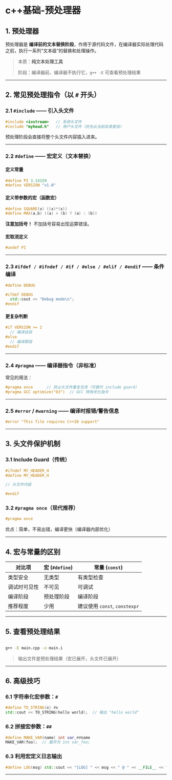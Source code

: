# c++基础-预处理器


## 1. 预处理器

预处理器是 **编译前的文本替换阶段**，作用于源代码文件，在编译器实际处理代码之前，执行一系列“文本级”的替换和处理操作。

> 本质：**纯文本处理工具**
>  
> 阶段：编译器前、编译器不执行它，`g++ -E` 可查看预处理结果

---

## 2. 常见预处理指令（以 `#` 开头）

### 2.1 `#include` —— 引入头文件

```cpp
#include <iostream>   // 系统头文件
#include "myhead.h"   // 用户头文件（优先从当前目录查找）
```

预处理阶段会直接将整个头文件内容插入进来。

---

### 2.2 `#define` —— 宏定义（文本替换）

#### 定义常量

```cpp
#define PI 3.14159
#define VERSION "v1.0"
```

#### 定义带参数的宏（函数宏）

```cpp
#define SQUARE(x) ((x)*(x))
#define MAX(a,b) ((a) > (b) ? (a) : (b))
```

**注意加括号！** 不加括号容易出现运算错误。

#### 宏取消定义

```cpp
#undef PI
```

---

### 2.3 `#ifdef / #ifndef / #if / #else / #elif / #endif` —— 条件编译

```cpp
#define DEBUG

#ifdef DEBUG
  std::cout << "Debug mode\n";
#endif
```

#### 更复杂判断

```cpp
#if VERSION >= 2
  // 编译这段
#else
  // 编译那段
#endif
```

---

### 2.4 `#pragma` —— 编译器指令（非标准）

常见的用法：

```cpp
#pragma once      // 防止头文件重复包含（可替代 include guard）
#pragma GCC optimize("O3")  // GCC 特有优化指令
```

---

### 2.5 `#error` / `#warning` —— 编译时报错/警告信息

```cpp
#error "This file requires C++20 support"
```

---

## 3. 头文件保护机制

### 3.1 Include Guard（传统）

```cpp
#ifndef MY_HEADER_H
#define MY_HEADER_H

// 头文件内容

#endif
```

### 3.2 `#pragma once`（现代推荐）

```cpp
#pragma once
```

优点：简单，不易出错，编译更快（编译器内部优化）

---

## 4. 宏与常量的区别

| 对比项           | 宏 (`#define`)  | 常量 (`const`)         |
|------------------|------------------|-------------------------|
| 类型安全         | 无类型           | 有类型检查               |
| 调试时可见性     | 不可见           | 可调试                 |
| 编译阶段         | 预处理阶段         | 编译阶段                |
| 推荐程度         | 少用            | 建议使用 `const`, `constexpr` |

---

## 5. 查看预处理结果

```bash

g++ -E main.cpp -o main.i
```

> 输出文件是预处理结果（宏已展开，头文件已展开）

---


## 6. 高级技巧

### 6.1 字符串化宏参数：`#`

```cpp
#define TO_STRING(x) #x
std::cout << TO_STRING(hello world);  // 输出 "hello world"
```

### 6.2 拼接宏参数：`##`

```cpp
#define MAKE_VAR(name) int var_##name
MAKE_VAR(foo);  // 展开为 int var_foo;
```

### 6.3 利用宏定义日志输出

```cpp
#define LOG(msg) std::cout << "[LOG] " << msg << " @ " << __FILE__ << ":" << __LINE__ << "\n";
```

---
